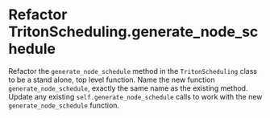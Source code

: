 # Refactor TritonScheduling.generate_node_schedule

Refactor the `generate_node_schedule` method in the `TritonScheduling` class to be a stand alone, top level function.
Name the new function `generate_node_schedule`, exactly the same name as the existing method.
Update any existing `self.generate_node_schedule` calls to work with the new `generate_node_schedule` function.
